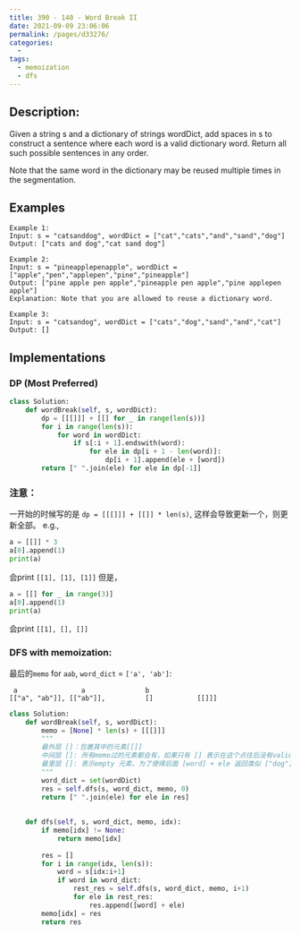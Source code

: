 ```yaml
---
title: 390 - 140 - Word Break II
date: 2021-09-09 23:06:06
permalink: /pages/d33276/
categories:
  - 
tags:
  - memoization
  - dfs
---
```

## Description:
Given a string s and a dictionary of strings wordDict, add spaces in s to construct a sentence where each word is a valid dictionary word. Return all such possible sentences in any order.

Note that the same word in the dictionary may be reused multiple times in the segmentation.

## Examples
```
Example 1:
Input: s = "catsanddog", wordDict = ["cat","cats","and","sand","dog"]
Output: ["cats and dog","cat sand dog"]

Example 2:
Input: s = "pineapplepenapple", wordDict = ["apple","pen","applepen","pine","pineapple"]
Output: ["pine apple pen apple","pineapple pen apple","pine applepen apple"]
Explanation: Note that you are allowed to reuse a dictionary word.

Example 3:
Input: s = "catsandog", wordDict = ["cats","dog","sand","and","cat"]
Output: []
```
## Implementations

### DP (Most Preferred)
```python
class Solution:
    def wordBreak(self, s, wordDict):
        dp = [[[]]] + [[] for _ in range(len(s))]
        for i in range(len(s)):
            for word in wordDict:
                if s[:i + 1].endswith(word):
                    for ele in dp[i + 1 - len(word)]:
                        dp[i + 1].append(ele + [word])
        return [" ".join(ele) for ele in dp[-1]]
```

### 注意：
一开始的时候写的是 `dp = [[[]]] + [[]] * len(s)`, 这样会导致更新一个，则更新全部。
e.g.,
```python
a = [[]] * 3
a[0].append(1)
print(a)
```
会print ```[[1], [1], [1]]```
但是，
```python
a = [[] for _ in range(3)]
a[0].append(1)
print(a)
```
会print ```[[1], [], []]```

### DFS with memoization:
最后的`memo` for `aab`, `word_dict` = `['a', 'ab']`:
```
 a                a               b
[["a", "ab"]], [["ab"]],          []           [[]]]
```
```python
class Solution:
    def wordBreak(self, s, wordDict):
        memo = [None] * len(s) + [[[]]]
        """
        最外层 []：包裹其中的元素[[]]
        中间层 []: 所有memo过的元素都会有，如果只有 [] 表示在这个点往后没有valid word break。
        最里层 []: 表示empty 元素，为了使得后面 [word] + ele 返回类似 ["dog"]
        """
        word_dict = set(wordDict)
        res = self.dfs(s, word_dict, memo, 0)
        return [" ".join(ele) for ele in res]
        
        
    def dfs(self, s, word_dict, memo, idx):
        if memo[idx] != None:
            return memo[idx]
            
        res = []
        for i in range(idx, len(s)):
            word = s[idx:i+1]
            if word in word_dict:
                rest_res = self.dfs(s, word_dict, memo, i+1)
                for ele in rest_res:
                    res.append([word] + ele)
        memo[idx] = res
        return res
```